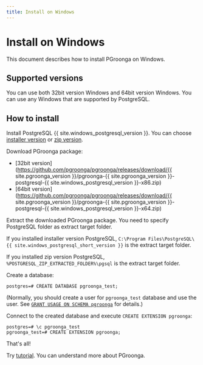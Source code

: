 ```yaml
---
title: Install on Windows
---
```


# Install on Windows

This document describes how to install PGroonga on Windows.

## Supported versions

You can use both 32bit version Windows and 64bit version Windows. You can use any Windows that are supported by PostgreSQL.

## How to install

Install PostgreSQL {{ site.windows_postgresql_version }}. You can choose [installer version](http://www.enterprisedb.com/products-services-training/pgdownload) or [zip version](http://www.enterprisedb.com/products-services-training/pgbindownload).

Download PGroonga package:

  * [32bit version](https://github.com/pgroonga/pgroonga/releases/download/{{ site.pgroonga_version }}/pgroonga-{{ site.pgroonga_version }}-postgresql-{{ site.windows_postgresql_version }}-x86.zip)
  * [64bit version](https://github.com/pgroonga/pgroonga/releases/download/{{ site.pgroonga_version }}/pgroonga-{{ site.pgroonga_version }}-postgresql-{{ site.windows_postgresql_version }}-x64.zip)

Extract the downloaded PGroonga package. You need to specify PostgreSQL folder as extract target folder.

If you installed installer version PostgreSQL, `C:\Program Files\PostgreSQL\{{ site.windows_postgresql_short_version }}` is the extract target folder.

If you installed zip version PostgreSQL, `%POSTGRESQL_ZIP_EXTRACTED_FOLDER%\pgsql` is the extract target folder.

Create a database:

```text
postgres=# CREATE DATABASE pgroonga_test;
```

(Normally, you should create a user for `pgroonga_test` database and use the user. See [`GRANT USAGE ON SCHEMA pgroonga`](../reference/grant-usage-on-schema-pgroonga.html) for details.)

Connect to the created database and execute `CREATE EXTENSION pgroonga`:

```text
postgres=# \c pgroonga_test
pgroonga_test=# CREATE EXTENSION pgroonga;
```

That's all!

Try [tutorial](../tutorial/). You can understand more about PGroonga.
